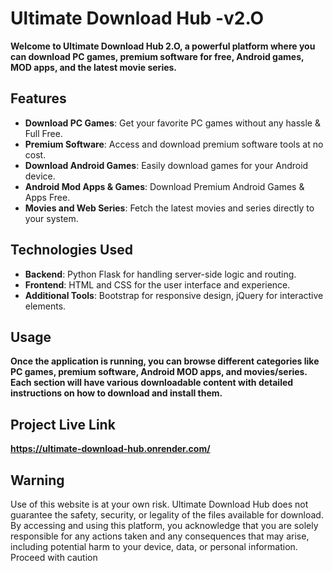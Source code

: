 # Ultimate Download Hub -v2.O
**Welcome to Ultimate Download Hub 2.O, a powerful platform where you can download PC games, premium software for free, Android games, MOD apps, and the latest movie series.**

## Features

- **Download PC Games**: Get your favorite PC games without any hassle & Full Free.
- **Premium Software**: Access and download premium software tools at no cost.
- **Download Android Games**: Easily download games for your Android device.
- **Android Mod Apps & Games**: Download Premium Android Games & Apps Free.
- **Movies and Web Series**: Fetch the latest movies and series directly to your system.

## Technologies Used
- **Backend**: Python Flask for handling server-side logic and routing.
- **Frontend**: HTML and CSS for the user interface and experience.
- **Additional Tools**: Bootstrap for responsive design, jQuery for interactive elements.

## Usage
**Once the application is running, you can browse different categories like PC games, premium software, Android MOD apps, and movies/series. Each section will have various downloadable content with detailed instructions on how to download and install them.**

## Project Live Link
**https://ultimate-download-hub.onrender.com/**
## Warning
Use of this website is at your own risk. Ultimate Download Hub does not guarantee the safety, security, or legality of the files available for download. By accessing and using this platform, you acknowledge that you are solely responsible for any actions taken and any consequences that may arise, including potential harm to your device, data, or personal information. Proceed with caution
